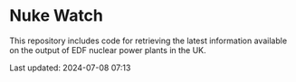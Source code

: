 # Nuke Watch

This repository includes code for retrieving the latest information available on the output of EDF nuclear power plants in the UK.

Last updated: 2024-07-08 07:13